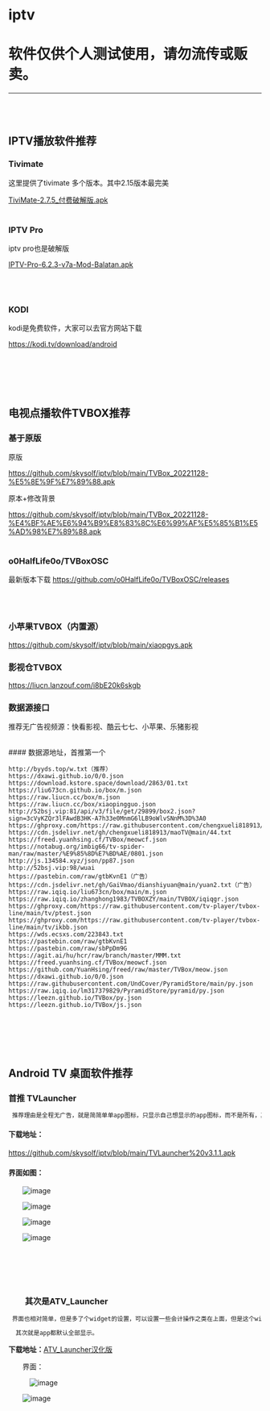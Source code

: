 # iptv
# 软件仅供个人测试使用，请勿流传或贩卖。
---
<br>
<br>

## IPTV播放软件推荐
### Tivimate
这里提供了tivimate 多个版本。其中2.15版本最完美

[TiviMate-2.7.5\_付费破解版.apk](https://github.com/skysolf/iptv/blob/main/TiviMate%20%202.1.5%20-%20Premium%E4%BB%98%E8%B4%B9%E7%A0%B4%E8%A7%A3%E7%89%88.apk)
<br>
<br>


### IPTV Pro
iptv pro也是破解版

[IPTV-Pro-6.2.3-v7a-Mod-Balatan.apk](https://github.com/skysolf/iptv/blob/main/IPTV-Pro-6.2.3-v7a-Mod-Balatan.apk)

<br>
<br>

### KODI
kodi是免费软件，大家可以去官方网站下载

https://kodi.tv/download/android


<br>
<br>
<br>
<br>

## 电视点播软件TVBOX推荐
### 基于原版
原版

https://github.com/skysolf/iptv/blob/main/TVBox_20221128-%E5%8E%9F%E7%89%88.apk

原本+修改背景

https://github.com/skysolf/iptv/blob/main/TVBox_20221128-%E4%BF%AE%E6%94%B9%E8%83%8C%E6%99%AF%E5%85%B1%E5%AD%98%E7%89%88.apk
<br>
<br>

### o0HalfLife0o/TVBoxOSC

最新版本下载 https://github.com/o0HalfLife0o/TVBoxOSC/releases

<br>
<br>

### 小苹果TVBOX（内置源）
https://github.com/skysolf/iptv/blob/main/xiaopgys.apk
<br>

### 影视仓TVBOX
https://liucn.lanzouf.com/i8bE20k6skgb
<br>
### 数据源接口

推荐无广告视频源：快看影视、酷云七七、小苹果、乐猪影视

<br>
#### 数据源地址，首推第一个

```
http://byyds.top/w.txt（推荐）
https://dxawi.github.io/0/0.json
https://download.kstore.space/download/2863/01.txt
https://liu673cn.github.io/box/m.json
https://raw.liucn.cc/box/m.json
https://raw.liucn.cc/box/xiaopingguo.json
http://52bsj.vip:81/api/v3/file/get/29899/box2.json?sign=3cVyKZQr3lFAwdB3HK-A7h33e0MnmG6lLB9oWlvSNnM%3D%3A0
https://ghproxy.com/https://raw.githubusercontent.com/chengxueli818913/maoTV/main/44.txt
https://cdn.jsdelivr.net/gh/chengxueli818913/maoTV@main/44.txt
https://freed.yuanhsing.cf/TVBox/meowcf.json
https://notabug.org/imbig66/tv-spider-man/raw/master/%E9%85%8D%E7%BD%AE/0801.json
http://js.134584.xyz/json/pp87.json
http://52bsj.vip:98/wuai
https://pastebin.com/raw/gtbKvnE1（广告）
https://cdn.jsdelivr.net/gh/GaiVmao/dianshiyuan@main/yuan2.txt（广告）
https://raw.iqiq.io/liu673cn/box/main/m.json
https://raw.iqiq.io/zhanghong1983/TVBOXZY/main/TVBOX/iqiqgr.json
https://ghproxy.com/https://raw.githubusercontent.com/tv-player/tvbox-line/main/tv/ptest.json
https://ghproxy.com/https://raw.githubusercontent.com/tv-player/tvbox-line/main/tv/ikbb.json
https://wds.ecsxs.com/223843.txt
https://pastebin.com/raw/gtbKvnE1
https://pastebin.com/raw/sbPpDm9G
https://agit.ai/hu/hcr/raw/branch/master/MMM.txt
https://freed.yuanhsing.cf/TVBox/meowcf.json
https://github.com/YuanHsing/freed/raw/master/TVBox/meow.json
https://dxawi.github.io/0/0.json
https://raw.githubusercontent.com/UndCover/PyramidStore/main/py.json
https://raw.iqiq.io/lm317379829/PyramidStore/pyramid/py.json
https://leezn.github.io/TVBox/py.json
https://leezn.github.io/TVBox/js.json
```
<br>
<br>
<br>
<br>

## Android TV 桌面软件推荐
### 首推 TVLauncher
```python
 推荐理由是全程无广告，就是简简单单app图标，只显示自己想显示的app图标，而不是所有，其次图标是扁平的，好看。
```


#### 下载地址：
https://github.com/skysolf/iptv/blob/main/TVLauncher%20v3.1.1.apk

#### 界面如图：


  ![image](https://user-images.githubusercontent.com/936803/218387897-bc6c7255-1f4d-479f-9f8e-ad28586fdb99.png)



  ![image](https://user-images.githubusercontent.com/936803/218387998-9a8fefb1-e9dd-430b-b88f-c5c5f8572b02.png)



  ![image](https://user-images.githubusercontent.com/936803/218387927-862169f3-a376-45cb-9abe-0ad372b2445d.png)



  ![image](https://user-images.githubusercontent.com/936803/218387962-1621190a-0266-4910-9aa4-bd178a1a7415.png)

<br>
<br>
<br>
<br>

###   其次是ATV\_Launcher
```python
 界面也相对简单，但是多了个widget的设置，可以设置一些会计操作之类在上面，但是这个widget空间无法删除，必须占据空间

  其次就是app都默认全部显示。
```
**下载地址：**[ATV\_Launcher汉化版](https://github.com/skysolf/iptv/blob/main/ATV_Launcher_0.1.5-pro_%E6%B1%89%E5%8C%96%E7%89%88-%E3%80%90KUMI%E5%88%86%E4%BA%AB%E3%80%91.apk)

  界面：

   ![image](https://user-images.githubusercontent.com/936803/218388367-380b5935-a8c7-475d-814f-0fcf6a3c753a.png)

  ![image](https://user-images.githubusercontent.com/936803/218388477-5ef1a0e6-f7ac-4b49-baf8-3889c4cebe19.png)

    

